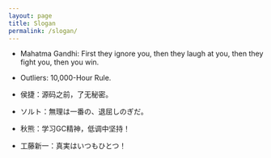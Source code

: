 ```yaml
---
layout: page
title: Slogan
permalink: /slogan/
---
```


* Mahatma Gandhi: First they ignore you, then they laugh at you, then they fight you, then you win.

* Outliers: 10,000-Hour Rule.

* 侯捷：源码之前，了无秘密。

* ソルト：無理は一番の、退屈しのぎだ。

* 秋熊：学习GC精神，低调中坚持！

* 工藤新一：真実はいつもひとつ！
